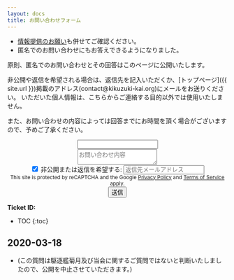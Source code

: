 ```yaml
---
layout: docs
title: お問い合わせフォーム
---
```


- [情報提供のお願い](/docs/seek.html)も併せてご確認ください。
- 匿名でのお問い合わせにもお答えできるようになりました。

原則、匿名でのお問い合わせとその回答はこのページに公開いたします。

非公開や返信を希望される場合は、返信先を記入いただくか、[トップページ]({{ site.url }})掲載のアドレス(contact@kikuzuki<span class="obfuscate">-</span>kai.org)にメールをお送りください。
いただいた個人情報は、こちらからご連絡する目的以外では使用いたしません。

また、お問い合わせの内容によっては回答までにお時間を頂く場合がございますので、予めご了承ください。

<script>
function validate(event) {
  event.preventDefault();
  if (document.getElementById('contact').value) {
    grecaptcha.execute();
  } else {
  }
}
function onload() {
  var element = document.getElementById('submit');
  element.onclick = validate;
}
</script>
<script src="https://www.google.com/recaptcha/api.js" async defer></script>
<div align="center">
<form name="contact" id="contact" action="/docs/contact/success.html" method="POST" netlify-honeypot="bot-field" data-netlify-recaptcha="true" data-netlify="true">
  <div class="form-group hidden">
    <input class="controls" name="bot-field" />
  </div>
  <div class="form-group">
    <textarea class="controls" name="お問い合わせ内容" placeholder="お問い合わせ内容" minlength="20" required></textarea>
  </div>
  <div class="form-group">
    <label><input type="checkbox" onclick="connecttext('email',this.checked);" checked /> 非公開または返信を希望する:</label>
    <input type="email" class="controls" name="返信先メールアドレス" placeholder="返信先メールアドレス" id="email" pattern="^(([-\w\d]+)(\.[-\w\d]+)*@([-\w\d]+)(\.[-\w\d]+)*(\.([a-zA-Z]{2,5}|[\d]{1,3})){1,2})$" required />
  </div>
  <small>
    This site is protected by reCAPTCHA and the Google
    <a href="https://policies.google.com/privacy">Privacy Policy</a> and
    <a href="https://policies.google.com/terms">Terms of Service</a> apply.
  </small>
  <div class="g-recaptcha" data-sitekey="6Lde8LsZAAAAAK2WqwddCyfadxv7F80Yz09sW98z" data-callback="onSubmit" data-size="invisible"></div>
  <button class="button">送信</button>
</form>
<script>onload();</script>
</div>

**Ticket ID:**
- TOC
{:toc}

## 2020-03-18
- (この質問は駆逐艦菊月及び当会に関するご質問ではないと判断いたしましたので、公開を中止させていただきます。)

<!--

- 質問: 
菊月保存会の社章「月輪に覗き菊」は寄贈されたのですか？
- 回答: 
いいえ。当該図案に関する譲渡契約は無く、また著作者人格権は消滅しておりません。

-->
